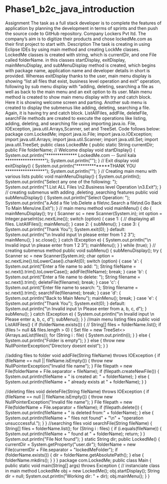 # Phase1_b2c_java_introduction
Assignment 
The task as a full stack developer is to complete the features of 
application by planning the development in terms of sprints and then 
push the source code to GitHub repository. 
Company Lockers Pvt ltd. The company’s aim is to digitize their 
products and chose lockedMe.com as their first project to start with. 
Description 
 The task is creating in using Eclipse IDEs by using main method 
and creating LockMe classes. 
LockedMe classes is created with string, which is currentDir, and one 
File called folderName. in this classes startDisplay, exitDisplay, 
mainMenuDisplay, and subMenuDisplay method is created, which 
begins with package name, application name and developer details 
in short is provided. Whereas exitDisplay thanks to the user, main 
menu display is showing “list all files that exist, business level 
operation and exit” operation, following by sub menu display with 
“adding, deleting, searching a file as well as back to the main menu 
and an exit option to its user. 
 Main menu method is created to show main menu display with 
try and catch block. Here it is showing welcome screen and parting. 
Another sub menu is created to display the submenus like adding, 
deleting, searching a file. Again, it is having try and catch block. 
ListAllFiles, addFile, deleteFile, searchFile methods are created to 
execute the operations like listing, adding, deleting, and searching 
file using importing java.io. File, IOException, 
java.util.Arrays,Scanner, set and TreeSet. 
Code follows below: 
package com.LockedMe; 
import java.io.File; 
import java.io.IOException; 
import java.util.Arrays; 
import java.util.Scanner; 
import java.util.Set; 
import java.util.TreeSet; 
public class LockedMe { 
public static String currentDir; 
public File folderName; 
 // Welcome display 
void startDisplay() { 
 System.out.println("************** LockedMe.com -- 
Sunil kala ******************"); 
 System.out.println(""); 
 } 
 // Exit display 
void exitDisplay() { 
 System.out.println("**************THANK YOU 
******************"); 
 System.out.println(""); 
 } 
 // Creating main menu with various lists 
public void mainMenuDisplay() { 
 System.out.println(); 
 System.out.println("Select any one of the following: "); 
 System.out.println("1.List ALL Files \n2.Business level 
Operation \n3.Exit"); 
 } 
 // creating submenus with adding ,deleting ,searching features 
public void subMenuDisplay() { 
 System.out.println("Select Operation: "); 
 System.out.println("a.Add a file \nb.Delete a 
file\nc.Search a file\nd.Go Back To Main Menu\ne.Exit"); 
 } 
 // main menu method 
void mainMenu() { 
 do { 
 mainMenuDisplay(); 
 try { 
 Scanner sc = new Scanner(System.in); 
 int option = Integer.parseInt(sc.nextLine()); 
 switch (option) { 
 case 1: { 
 // displaying all files. 
 ListAllFiles(); 
 mainMenu(); 
 } 
 case 2: { 
 subMenu(); 
 } 
 case 3: { 
 System.out.println("Thank You"); 
 System.exit(0); 
 } 
 default: 
 System.out.println("\n Invalid input \n 
please enter from 1 2 3"); 
 mainMenu(); 
 } 
 sc.close(); 
 } catch (Exception e) { 
 System.out.println("\n Invalid input \n please 
enter from 1 2 3"); 
 mainMenu(); 
 } 
 } while (true); 
 } 
 // creating submenus method 
public void subMenu() { 
 subMenuDisplay(); 
 try { 
 Scanner sc = new Scanner(System.in); 
 char option = sc.nextLine().toLowerCase().charAt(0); 
 switch (option) { 
 case 'a': { 
 System.out.print("Enter a file name to add: "); 
 String fileName = 
sc.next().trim().toLowerCase(); 
 addFile(fileName); 
 break; 
 } 
 case 'b': { 
 System.out.print("Enter a file name to delete: 
"); 
 String filename = sc.next().trim(); 
 deleteFile(filename); 
 break; 
 } 
 case 'c': { 
 System.out.print("Enter file name to search: "); 
 String filename = sc.next().trim(); 
 searchFile(filename); 
 break; 
 } 
 case 'd': { 
 System.out.println("Back to Main Menu"); 
 mainMenu(); 
 break; 
 } 
 case 'e': { 
 System.out.println("Thank You"); 
 System.exit(0); 
 } 
 default: 
 System.out.println("\n Invalid input \n Please 
enter from a, b, c, d"); 
 } 
 subMenu(); 
 } catch (Exception e) { 
 System.out.println("\n Invalid input \n Please enter 
a, b, c, d"); 
 subMenu(); 
 } 
 } 
 //main menu listing files 
public void ListAllFiles() { 
 if (folderName.exists()) { // 
 String[] files = folderName.list(); 
 if (files != null && files.length > 0) { 
 Set<String> file = new
TreeSet<>(Arrays.asList(files)); 
 for (String i : file) { 
 System.out.println(i); 
 } 
 } else { 
 System.out.println("Folder is empty"); 
 } 
 } else { 
 throw new NullPointerException("Directory doesnt 
exist"); 
 } 
 } 
 
 //adding files to folder 
void addFile(String fileName) throws IOException { 
 if (fileName == null || fileName.isEmpty()) { 
 throw new NullPointerException("Invalid file 
name"); 
 } 
 File filepath = new File(folderName + File.separator + 
fileName); 
 if (filepath.createNewFile()) { 
 System.out.println(fileName + " is created at: " + 
folderName); 
 } else { 
 System.out.println(fileName + " already exists at " + 
folderName); 
 } 
 } 
 
 //deleting files 
void deleteFile(String fileName) throws IOException { 
 if (fileName == null || fileName.isEmpty()) { 
 throw new NullPointerException("Invalid file 
name"); 
 } 
 File filepath = new File(folderName + File.separator + 
fileName); 
 if (filepath.delete()) { 
 System.out.println(fileName + " is deleted from:" + 
folderName); 
 } else { 
 System.out.println(fileName + " files not found" + 
"\n" + "operation unsucccessful."); 
 } 
 } 
 //searching files 
void searchFile(String fileName) { 
 String[] files = folderName.list(); 
 for (String i : files) { 
 if (i.equals(fileName)) { 
 System.out.println(fileName + " found at " + 
folderName); 
 return; 
 } 
 } 
 System.out.println("File Not found"); 
 } 
static String dir; 
public LockedMe() { 
 currentDir = System.getProperty("user.dir"); 
 folderName = new File(currentDir + File.separator + 
"lockedMeFolder"); 
 if (folderName.exists()) { 
 dir = folderName.getAbsolutePath(); 
 } else { 
 folderName.mkdirs(); 
 } 
 } 
} 
package com.LockedMe; 
public class Main { 
public static void main(String[] args) throws Exception { 
 // instanciate class in main method
 LockedMe obj = new LockedMe(); 
 obj.startDisplay(); 
 String dir = null; 
 System.out.println("Working dir: " + dir); 
 obj.mainMenu(); 
 } 
} 
